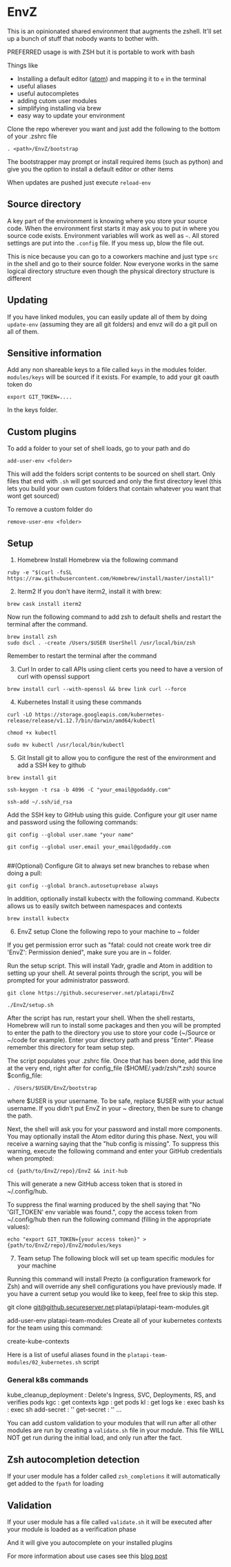 EnvZ
====

This is an opinionated shared environment that augments the zshell.  It'll set up a bunch of stuff that nobody wants to bother with.

PREFERRED usage is with ZSH but it is portable to work with bash

Things like

- Installing a default editor ([atom](https://atom.io/)) and mapping it to `e` in the terminal
- useful aliases
- useful autocompletes
- adding cutom user modules
- simplifying installing via brew
- easy way to update your environment

Clone the repo wherever you want and just add the following to the bottom of your .zshrc file
```
. <path>/EnvZ/bootstrap
```

The bootstrapper may prompt or install required items (such as python) and give you the option to install a default editor or other items

When updates are pushed just execute `reload-env`

## Source directory

A key part of the environment is knowing where you store your source code. When the environment first starts it may ask you to put in where you source code exists.  Environment variables will work as well as `~`. All stored settings are put into the `.config` file. If you mess up, blow the file out.

This is nice because you can go to a coworkers machine and just type `src` in the shell and go to their source folder. Now everyone works in the same logical directory structure even though the physical directory structure is different

## Updating

If you have linked modules, you can easily update all of them by doing `update-env` (assuming they are all git folders) and envz will do a git pull on all of them.

## Sensitive information

Add any non shareable keys to a file called `keys` in the modules folder. `modules/keys` will be sourced if it exists.  For example, to add your git
oauth token do

```
export GIT_TOKEN=....
```

In the keys folder.  

## Custom plugins

To add a folder to your set of shell loads, go to your path and do

```
add-user-env <folder>
```

This will add the folders script contents to be sourced on shell start. Only files that end with `.sh` will get sourced and only the first directory level (this lets you build your own custom folders that contain whatever you want that wont get sourced)

To remove a custom folder do

```
remove-user-env <folder>
```

## Setup

1. Homebrew
Install Homebrew via the following command

```
ruby -e "$(curl -fsSL https://raw.githubusercontent.com/Homebrew/install/master/install)"

```

2. Iterm2
If you don't have iterm2, install it with brew:


```
brew cask install iterm2

```

Now run the following command to add zsh to default shells and restart the terminal after the command.


```
brew install zsh
sudo dscl . -create /Users/$USER UserShell /usr/local/bin/zsh
```

Remember to restart the terminal after the command

3. Curl
In order to call APIs using client certs you need to have a version of curl with openssl support


```
brew install curl --with-openssl && brew link curl --force

```

4. Kubernetes
Install it using these commands


```
curl -LO https://storage.googleapis.com/kubernetes-release/release/v1.12.7/bin/darwin/amd64/kubectl
 
chmod +x kubectl
 
sudo mv kubectl /usr/local/bin/kubectl

```

5. Git
Install git to allow you to configure the rest of the environment and add a SSH key to github


```
brew install git
 
ssh-keygen -t rsa -b 4096 -C "your_email@godaddy.com"
 
ssh-add ~/.ssh/id_rsa

```

Add the SSH key to GitHub using this guide.
Configure your git user name and password using the following commands:


```
git config --global user.name "your name"
 
git config --global user.email your_email@godaddy.com
 
```

##(Optional) Configure Git to always set new branches to rebase when doing a pull:

```
git config --global branch.autosetuprebase always

```

In addition, optionally install kubectx with the following command. Kubectx allows us to easily switch between namespaces and contexts

```
brew install kubectx

```


6. EnvZ setup
Clone the following repo to your machine to ~ folder 

If you get permission error such as "fatal: could not create work tree dir 'EnvZ': Permission denied", make sure you are in ~ folder. 

Run the setup script. This will install Yadr, gradle and Atom in addition to setting up your shell. At several points through the script, you will be prompted for your administrator password.


```
git clone https://github.secureserver.net/platapi/EnvZ
 
./EnvZ/setup.sh

```
After the script has run, restart your shell. When the shell restarts, Homebrew will run to install some packages and then you will be prompted to enter the path to the directory you use to store your code (~/Source or ~/code for example). Enter your directory path and press "Enter". Please remember this directory for team setup step.



The script populates your .zshrc file. Once that has been done, add this line at the very end, right after for config_file ($HOME/.yadr/zsh/*.zsh) source $config_file:

```
. /Users/$USER/EnvZ/bootstrap

```
where $USER is your username. To be safe, replace $USER with your actual username. If you didn't put EnvZ in your ~ directory, then be sure to change the path.

Next, the shell will ask you for your password and install more components. You may optionally install the Atom editor during this phase. Next, you will receive a warning saying that the "hub config is missing". To suppress this warning, execute the following command and enter your GitHub credentials when prompted:


```
cd {path/to/EnvZ/repo}/EnvZ && init-hub

```
This will generate a new GitHub access token that is stored in ~/.config/hub.





To suppress the final warning produced by the shell saying that "No 'GIT_TOKEN' env variable was found.", copy the access token from ~/.config/hub then run the following command (filling in the appropriate values):
```
echo "export GIT_TOKEN={your access token}" > {path/to/EnvZ/repo}/EnvZ/modules/keys
```

7. Team setup
The following block will set up team specific modules for your machine

Running this command will install Prezto (a configuration framework for Zsh) and will override any shell configurations you have previously made. If you have a current setup you would like to keep, feel free to skip this step.

git clone git@github.secureserver.net:platapi/platapi-team-modules.git
 
 
add-user-env platapi-team-modules
Create all of your kubernetes contexts for the team using this command:

create-kube-contexts


Here is a list of useful aliases found in the `platapi-team-modules/02_kubernetes.sh` script

### General k8s commands
kube_cleanup_deployment : Delete's Ingress, SVC, Deployments, RS, and verifies pods
kgc : get contexts
kgp : get pods
kl : get logs
ke : exec bash
ks : exec sh
add-secret : ''
get-secret : ''
...


You can add custom validation to your modules that will run after all other modules are run by creating a `validate.sh` file in your module.  This file WILL NOT get run during the initial load, and only run after the fact.

## Zsh autocompletion detection

If your user module has a folder called `zsh_completions` it will automatically get added to the `fpath` for loading

## Validation

If your user module has a file called `validate.sh` it will be executed after your module is loaded as a verification phase

And it will give you autocomplete on your installed plugins

For more information about use cases see this [blog post](http://onoffswitch.net/shareable-zsh-environment-envz/)
